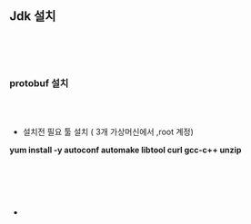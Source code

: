 
## Jdk 설치

<br><br><br>

### protobuf 설치

<br><br>

* 설치전 필요 툴 설치 ( 3개 가상머신에서 ,root 계정)

<b> yum install -y autoconf automake libtool curl gcc-c++ unzip </b>

<br>

</hr>

<br><br>

* 
